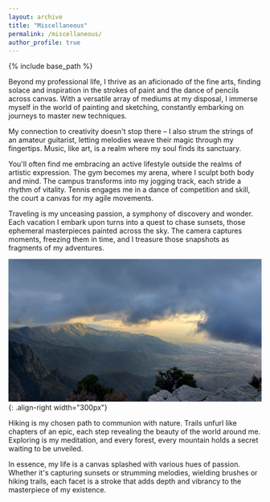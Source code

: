```yaml
---
layout: archive
title: "Miscellaneous"
permalink: /miscellaneous/
author_profile: true
---
```


{% include base_path %}

Beyond my professional life, I thrive as an aficionado of the fine arts, finding solace and inspiration in the strokes of paint and the dance of pencils across canvas. With a versatile array of mediums at my disposal, I immerse myself in the world of painting and sketching, constantly embarking on journeys to master new techniques. 

My connection to creativity doesn't stop there – I also strum the strings of an amateur guitarist, letting melodies weave their magic through my fingertips. Music, like art, is a realm where my soul finds its sanctuary.

You'll often find me embracing an active lifestyle outside the realms of artistic expression. The gym becomes my arena, where I sculpt both body and mind. The campus transforms into my jogging track, each stride a rhythm of vitality. Tennis engages me in a dance of competition and skill, the court a canvas for my agile movements.

Traveling is my unceasing passion, a symphony of discovery and wonder. Each vacation I embark upon turns into a quest to chase sunsets, those ephemeral masterpieces painted across the sky. The camera captures moments, freezing them in time, and I treasure those snapshots as fragments of my adventures.

![Illustration of combining vision and language modalities](/images/1.jpg){: .align-right width="300px"}


Hiking is my chosen path to communion with nature. Trails unfurl like chapters of an epic, each step revealing the beauty of the world around me. Exploring is my meditation, and every forest, every mountain holds a secret waiting to be unveiled.

In essence, my life is a canvas splashed with various hues of passion. Whether it's capturing sunsets or strumming melodies, wielding brushes or hiking trails, each facet is a stroke that adds depth and vibrancy to the masterpiece of my existence.